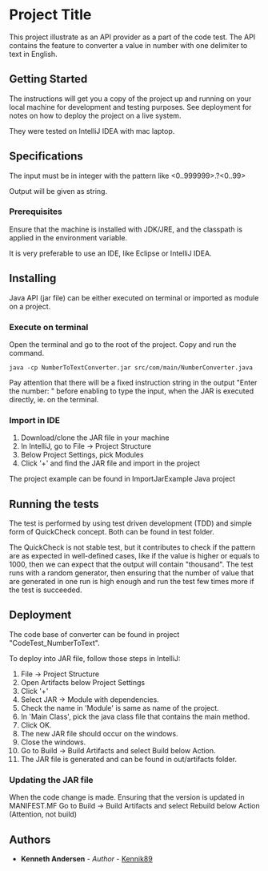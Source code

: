 # Project Title

This project illustrate as an API provider as a part of the code test.
The API contains the feature to converter a value in number with one delimiter to text in English.

## Getting Started

The instructions will get you a copy of the project up and running on your local machine for development and testing 
purposes. See deployment for notes on how to deploy the project on a live system.

They were tested on IntelliJ IDEA with mac laptop.

## Specifications
The input must be in integer with the pattern like <0..999999>.?<0..99>

Output will be given as string.

### Prerequisites

Ensure that the machine is installed with JDK/JRE, and the classpath is applied in the environment variable.

It is very preferable to use an IDE, like Eclipse or IntelliJ IDEA.

## Installing

Java API (jar file) can be either executed on terminal or imported as module on a project.

### Execute on terminal
Open the terminal and go to the root of the project. Copy and run the command.
```
java -cp NumberToTextConverter.jar src/com/main/NumberConverter.java
```

Pay attention that there will be a fixed instruction string in the output "Enter the number: " before enabling to type the input, when the JAR is executed directly, ie. on the terminal.

### Import in IDE
1) Download/clone the JAR file in your machine
2) In IntelliJ, go to File -> Project Structure
3) Below Project Settings, pick Modules
4) Click '+' and find the JAR file and import in the project

The project example can be found in ImportJarExample Java project

## Running the tests

The test is performed by using test driven development (TDD) and simple form of QuickCheck concept.
Both can be found in test folder.

The QuickCheck is not stable test, but it contributes to check if the pattern are as expected in well-defined cases, like
if the value is higher or equals to 1000, then we can expect that the output will contain "thousand". 
The test runs with a random generator, then ensuring that the number of value that are generated in one run is high enough 
and run the test few times more if the test is succeeded.

## Deployment

The code base of converter can be found in project "CodeTest_NumberToText".

To deploy into JAR file, follow those steps in IntelliJ:
1) File -> Project Structure
2) Open Artifacts below Project Settings
3) Click '+' 
4) Select JAR -> Module with dependencies.
5) Check the name in 'Module' is same as name of the project.
6) In 'Main Class', pick the java class file that contains the main method.
7) Click OK.
8) The new JAR file should occur on the windows.
9) Close the windows.
10) Go to Build -> Build Artifacts and select Build below Action.
11) The JAR file is generated and can be found in out/artifacts folder.

### Updating the JAR file
When the code change is made. Ensuring that the version is updated in MANIFEST.MF
Go to Build -> Build Artifacts and select Rebuild below Action (Attention, not build)

## Authors

* **Kenneth Andersen** - *Author* - [Kennik89](https://github.com/Kennik89)

